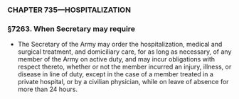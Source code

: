 ### **CHAPTER 735—HOSPITALIZATION**

### §7263. When Secretary may require
* The Secretary of the Army may order the hospitalization, medical and surgical treatment, and domiciliary care, for as long as necessary, of any member of the Army on active duty, and may incur obligations with respect thereto, whether or not the member incurred an injury, illness, or disease in line of duty, except in the case of a member treated in a private hospital, or by a civilian physician, while on leave of absence for more than 24 hours.